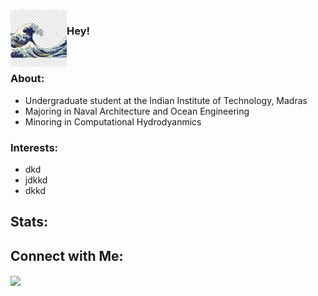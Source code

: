 <img align="left" src="wv2.png" width = "90px">


### Hey!

<br>

### About:
- Undergraduate student at the Indian Institute of Technology, Madras
- Majoring in Naval Architecture and Ocean Engineering
- Minoring in Computational Hydrodyanmics

### Interests:
- dkd
- jdkkd
- dkkd

## Stats:

## Connect with Me:
<a href="https://www.linkedin.com/in/dilipkumar711/"> <img align="center" src="https://img.shields.io/badge/LinkedIn-0077B5?style=for-the-badge&logo=linkedin&logoColor=white"></a>
